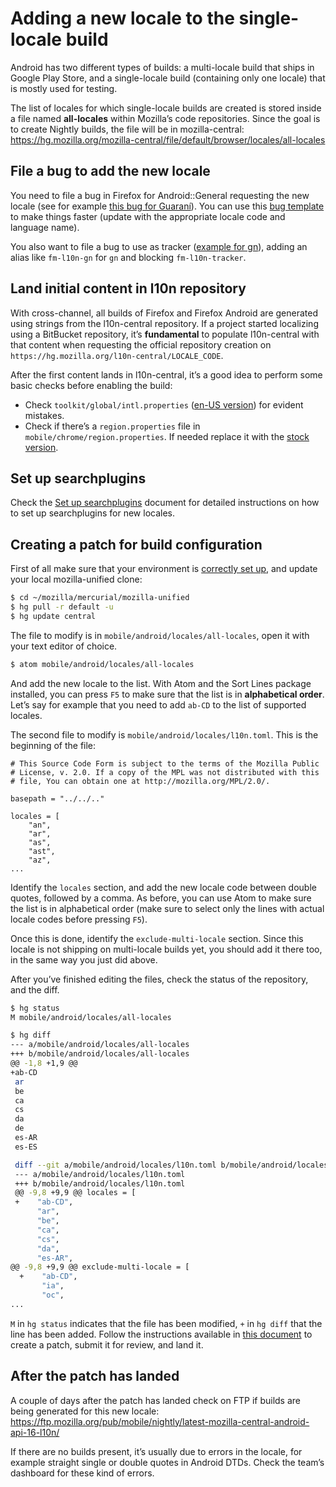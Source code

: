 # Adding a new locale to the single-locale build

Android has two different types of builds: a multi-locale build that ships in Google Play Store, and a single-locale build (containing only one locale) that is mostly used for testing.

The list of locales for which single-locale builds are created is stored inside a file named **all-locales** within Mozilla’s code repositories. Since the goal is to create Nightly builds, the file will be in mozilla-central: https://hg.mozilla.org/mozilla-central/file/default/browser/locales/all-locales

## File a bug to add the new locale

You need to file a bug in Firefox for Android::General requesting the new locale (see for example [this bug for Guaraní](https://bugzilla.mozilla.org/show_bug.cgi?id=1271839)). You can use this [bug template] to make things faster (update with the appropriate locale code and language name).

You also want to file a bug to use as tracker ([example for gn](https://bugzilla.mozilla.org/show_bug.cgi?id=1271970)), adding an alias like `fm-l10n-gn` for `gn` and blocking `fm-l10n-tracker`.

## Land initial content in l10n repository

With cross-channel, all builds of Firefox and Firefox Android are generated using strings from the l10n-central repository. If a project started localizing using a BitBucket repository, it’s **fundamental** to populate l10n-central with that content when requesting the official repository creation on `https://hg.mozilla.org/l10n-central/LOCALE_CODE`.

After the first content lands in l10n-central, it’s a good idea to perform some basic checks before enabling the build:
* Check `toolkit/global/intl.properties` ([en-US version](https://hg.mozilla.org/mozilla-central/file/default/toolkit/locales/en-US/chrome/global/intl.properties)) for evident mistakes.
* Check if there’s a `region.properties` file in `mobile/chrome/region.properties`. If needed replace it with the [stock version](../searchplugins/files/mobile_region.properties).

## Set up searchplugins

Check the [Set up searchplugins](../searchplugins/setup_searchplugins.md) document for detailed instructions on how to set up searchplugins for new locales.

## Creating a patch for build configuration

First of all make sure that your environment is [correctly set up](../../tools/mercurial/setting_mercurial_environment.md), and update your local mozilla-unified clone:

```BASH
$ cd ~/mozilla/mercurial/mozilla-unified
$ hg pull -r default -u
$ hg update central
```

The file to modify is in `mobile/android/locales/all-locales`, open it with your text editor of choice.

```BASH
$ atom mobile/android/locales/all-locales
```

And add the new locale to the list. With Atom and the Sort Lines package installed, you can press `F5` to make sure that the list is in **alphabetical order**. Let’s say for example that you need to add `ab-CD` to the list of supported locales.

The second file to modify is `mobile/android/locales/l10n.toml`. This is the beginning of the file:

```
# This Source Code Form is subject to the terms of the Mozilla Public
# License, v. 2.0. If a copy of the MPL was not distributed with this
# file, You can obtain one at http://mozilla.org/MPL/2.0/.

basepath = "../../.."

locales = [
    "an",
    "ar",
    "as",
    "ast",
    "az",
...
```

Identify the `locales` section, and add the new locale code between double quotes, followed by a comma. As before, you can use Atom to make sure the list is in alphabetical order (make sure to select only the lines with actual locale codes before pressing `F5`).

Once this is done, identify the `exclude-multi-locale` section. Since this locale is not shipping on multi-locale builds yet, you should add it there too, in the same way you just did above.

After you’ve finished editing the files, check the status of the repository, and the diff.

```BASH
$ hg status
M mobile/android/locales/all-locales

$ hg diff
--- a/mobile/android/locales/all-locales
+++ b/mobile/android/locales/all-locales
@@ -1,8 +1,9 @@
+ab-CD
 ar
 be
 ca
 cs
 da
 de
 es-AR
 es-ES

 diff --git a/mobile/android/locales/l10n.toml b/mobile/android/locales/l10n.toml
 --- a/mobile/android/locales/l10n.toml
 +++ b/mobile/android/locales/l10n.toml
 @@ -9,8 +9,9 @@ locales = [
 +    "ab-CD",
      "ar",
      "be",
      "ca",
      "cs",
      "da",
      "es-AR",
@@ -9,8 +9,9 @@ exclude-multi-locale = [
  +    "ab-CD",
       "ia",
       "oc",
...
```

`M` in `hg status` indicates that the file has been modified, `+` in `hg diff` that the line has been added. Follow the instructions available in [this document](../../tools/mercurial/creating_mercurial_patch.md) to create a patch, submit it for review, and land it.

## After the patch has landed

A couple of days after the patch has landed check on FTP if builds are being generated for this new locale: https://ftp.mozilla.org/pub/mobile/nightly/latest-mozilla-central-android-api-16-l10n/

If there are no builds present, it’s usually due to errors in the locale, for example straight single or double quotes in Android DTDs. Check the team’s dashboard for these kind of errors.

[bug template]: https://bugzilla.mozilla.org/enter_bug.cgi?assigned_to=lebedel.delphine%40gmail.com&bug_file_loc=http%3A%2F%2F&bug_ignored=0&bug_severity=normal&bug_status=NEW&cc=francesco.lodolo%40gmail.com&cf_blocking_b2g=---&cf_blocking_fennec=---&cf_fx_iteration=---&cf_fx_points=---&cf_status_b2g_2_0=---&cf_status_b2g_2_0m=---&cf_status_b2g_2_1=---&cf_status_b2g_2_1_s=---&cf_status_b2g_2_2=---&cf_status_b2g_2_2r=---&cf_status_b2g_2_5=---&cf_status_b2g_2_6=---&cf_status_b2g_master=---&cf_status_firefox46=---&cf_status_firefox47=---&cf_status_firefox48=---&cf_status_firefox49=---&cf_status_firefox_esr38=---&cf_status_firefox_esr45=---&cf_tracking_b2g=---&cf_tracking_firefox46=---&cf_tracking_firefox47=---&cf_tracking_firefox48=---&cf_tracking_firefox49=---&cf_tracking_firefox_esr38=---&cf_tracking_firefox_esr45=---&cf_tracking_firefox_relnote=---&cf_tracking_relnote_b2g=---&comment=Please%20add%20the%20LOCALENAME%20%28ab-CD%29%20locale%20to%20all-locales%20to%20start%20Fennec%20single-locale%20builds%20in%20central%20and%20add%20Fennec%20to%20this%20team%27s%20dashboard.&component=General&contenttypemethod=autodetect&contenttypeselection=text%2Fplain&defined_groups=1&flag_type-37=X&flag_type-4=X&flag_type-41=X&flag_type-607=X&flag_type-720=X&flag_type-721=X&flag_type-737=X&flag_type-781=X&flag_type-787=X&flag_type-799=X&flag_type-800=X&flag_type-803=X&flag_type-835=X&flag_type-855=X&flag_type-864=X&flag_type-875=X&flag_type-889=X&flag_type-892=X&flag_type-901=X&flag_type-905=X&flag_type-908=X&form_name=enter_bug&maketemplate=Remember%20values%20as%20bookmarkable%20template&op_sys=Unspecified&priority=--&product=Firefox%20for%20Android&rep_platform=Unspecified&short_desc=%20Add%20%22ab-CD%22%20to%20Fennec%20all-locales%20for%20single-locale%20builds&target_milestone=---&version=unspecified
